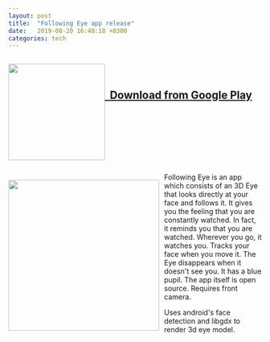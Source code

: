```yaml
---
layout: post
title:  "Following Eye app release"
date:   2019-08-20 16:40:18 +0300
categories: tech
---
```


<div style="height:200px;">
 <p style="float: left;">
<img src="{{site.baseurl}}/assets/img/eye_icon.png" width="192">  
</p>
<p>
<br><br> 
<h2> <a href="https://play.google.com/store/apps/details?id=ru.ivanludvig.followingeye" target="_blank">  &nbsp; Download from Google Play</a></h2>
</p>
</div>

<br>
<div>
 <p style="float: left;">
<img src="{{site.baseurl}}/assets/img/eye_screenshot.jpg" width="300" style="margin-right:10px;">
</p>
<p>
Following Eye is an app which consists of an 3D Eye that looks directly at your face and follows it. It gives you the feeling that you are constantly watched. In fact, it reminds you that you are watched. Wherever you go, it watches you. Tracks your face when you move it. The Eye disappears when it doesn't see you. It has a blue pupil. The app itself is open source. Requires front camera.
</p>
</div>

Uses android's face detection and libgdx to render 3d eye model.

